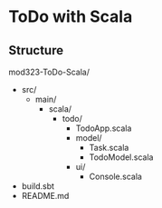 # ToDo with Scala

## Structure

mod323-ToDo-Scala/
- src/
  - main/
    - scala/
      - todo/
        - TodoApp.scala
        - model/
          - Task.scala
          - TodoModel.scala
        - ui/
          - Console.scala
- build.sbt
- README.md
